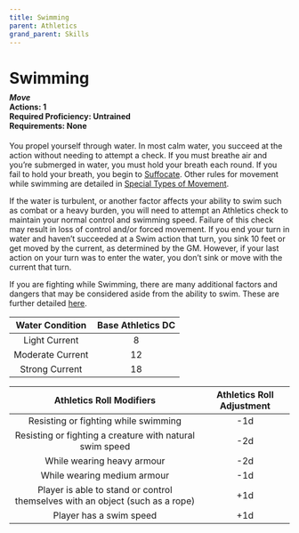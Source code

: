 ```yaml
---
title: Swimming
parent: Athletics
grand_parent: Skills
---
```


# Swimming

<div style="margin-top:-10px;"></div>

#### *Move*<br>**Actions:** 1<br>**Required Proficiency:** Untrained<br>**Requirements:** None
You propel yourself through water. In most calm water, you succeed at the action without needing to attempt a check. If you must breathe air and you’re submerged in water, you must hold your breath each round. If you fail to hold your breath, you begin to [Suffocate](https://stormchaserroleplaying.com/stormchaserRPG/Exploration/Environment/Suffocating/). Other rules for movement while swimming are detailed in [Special Types of Movement](https://stormchaserroleplaying.com/stormchaserRPG/Exploration/Movement/SpecialTypesofMovement/#climbing-swimming-and-crawling). 

If the water is turbulent, or another factor affects your ability to swim such as combat or a heavy burden, you will need to attempt an Athletics check to maintain your normal control and swimming speed. Failure of this check may result in loss of control and/or forced movement. If you end your turn in water and haven’t succeeded at a Swim action that turn, you sink 10 feet or get moved by the current, as determined by the GM. However, if your last action on your turn was to enter the water, you don’t sink or move with the current that turn.

If you are fighting while Swimming, there are many additional factors and dangers that may be considered aside from the ability to swim. These are further detailed [here](https://stormchaserroleplaying.com/stormchaserRPG/Combat/Special/Aquatic/).

| Water Condition | Base Athletics DC |
|:-------------:|:------------------:|
| Light Current | 8 |
| Moderate Current | 12 |
| Strong Current | 18 |

| Athletics Roll Modifiers | Athletics Roll Adjustment |
|:-------------:|:------------------:|
| Resisting or fighting while swimming | -1d |
| Resisting or fighting a creature with natural swim speed | -2d |
| While wearing heavy armour | -2d |
| While wearing medium armour | -1d |
| Player is able to stand or control themselves with an object (such as a rope) | +1d |
| Player has a swim speed | +1d |
